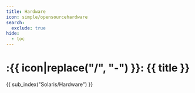 ```yaml
---
title: Hardware
icon: simple/opensourcehardware
search:
  exclude: true
hide:
  - toc
---
```


# :{{ icon|replace("/", "-") }}: {{ title }}

{{ sub_index("Solaris/Hardware") }}
